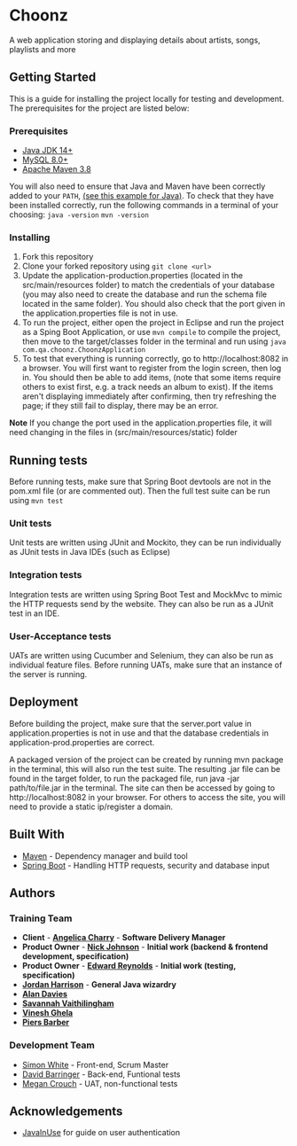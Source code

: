 # Choonz

A web application storing and displaying details about artists, songs, playlists and more

## Getting Started
This is a guide for installing the project locally for testing and development. The prerequisites for the project are listed below:

### Prerequisites
* [Java JDK 14+](https://www.oracle.com/java/technologies/javase-downloads.html)
* [MySQL 8.0+](https://dev.mysql.com/downloads/installer/)
* [Apache Maven 3.8](https://maven.apache.org/download.cgi)

You will also need to ensure that Java and Maven have been correctly added to your `PATH`, [(see this example for Java)](https://docs.oracle.com/cd/E19182-01/820-7851/inst_cli_jdk_javahome_t/). To check that they have been installed correctly, run the following commands in a terminal of your choosing:
`java -version`
`mvn -version`

### Installing
1. Fork this repository
2. Clone your forked repository using `git clone <url>`
3. Update the application-production.properties (located in the src/main/resources folder) to match the credentials of your database (you may also need to create the database and run the schema file located in the same folder). You should also check that the port given in the application.properties file is not in use.
4. To run the project, either open the project in Eclipse and run the project as a Sping Boot Application, or use `mvn compile` to compile the project, then move to the target/classes folder in the terminal and run using `java com.qa.choonz.ChoonzApplication`
5. To test that everything is running correctly, go to http://localhost:8082 in a browser. You will first want to register from the login screen, then log in. You should then be able to add items, (note that some items require others to exist first, e.g. a track needs an album to exist). If the items aren't displaying immediately after confirming, then try refreshing the page; if they still fail to display, there may be an error.

**Note** If you change the port used in the application.properties file, it will need changing in the files in (src/main/resources/static) folder

## Running tests
Before running tests, make sure that Spring Boot devtools are not in the pom.xml file (or are commented out).
Then the full test suite can be run using `mvn test`

### Unit tests
Unit tests are written using JUnit and Mockito, they can be run individually as JUnit tests in Java IDEs (such as Eclipse)

### Integration tests
Integration tests are written using Spring Boot Test and MockMvc to mimic the HTTP requests send by the website. They can also be run as a JUnit test in an IDE.

### User-Acceptance tests
UATs are written using Cucumber and Selenium, they can also be run as individual feature files. Before running UATs, make sure that an instance of the server is running.

## Deployment
Before building the project, make sure that the server.port value in application.properties is not in use and that the database credentials in application-prod.properties are correct.

A packaged version of the project can be created by running mvn package in the terminal, this will also run the test suite. The resulting .jar file can be found in the target folder, to run the packaged file, run java -jar path/to/file.jar in the terminal. The site can then be accessed by going to http://localhost:8082 in your browser. For others to access the site, you will need to provide a static ip/register a domain.

## Built With
* [Maven](https://maven.apache.org/) - Dependency manager and build tool
* [Spring Boot](https://spring.io/projects/spring-boot) - Handling HTTP requests, security and database input

## Authors

### Training Team

- **Client** - [**Angelica Charry**](https://github.com/acharry) - **Software Delivery Manager**
- **Product Owner** - [**Nick Johnson**](https://github.com/nickrstewarttds) - **Initial work (backend & frontend development, specification)**
- **Product Owner** - [**Edward Reynolds**](https://github.com/Edrz-96) - **Initial work (testing, specification)**
- [**Jordan Harrison**](https://github.com/JHarry444) - **General Java wizardry**
- [**Alan Davies**](https://github.com/MorickClive)
- [**Savannah Vaithilingham**](https://github.com/savannahvaith)
- [**Vinesh Ghela**](https://github.com/vineshghela)
- [**Piers Barber**](https://github.com/PCMBarber)

### Development Team
- [Simon White](https://github.com/simonwhiteQA) - Front-end, Scrum Master
- [David Barringer](https://github.com/DavidBarringerQA) - Back-end, Funtional tests
- [Megan Crouch](https://github.com/megancrouch24) - UAT, non-functional tests

## Acknowledgements

- [JavaInUse](https://javainuse.com) for guide on user authentication
